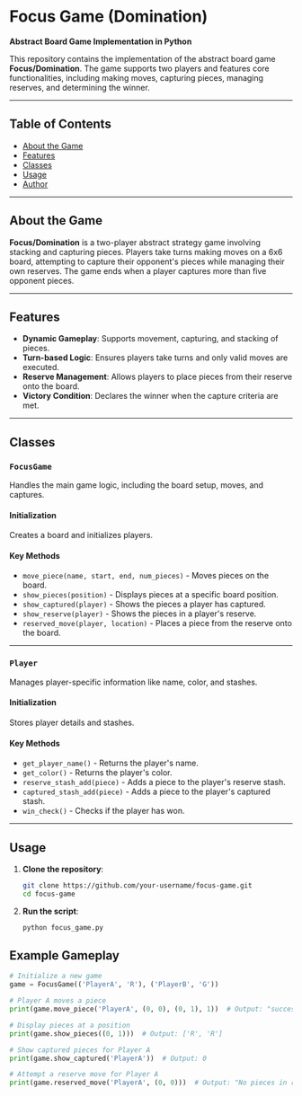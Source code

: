# Focus Game (Domination)  
**Abstract Board Game Implementation in Python**  

This repository contains the implementation of the abstract board game **Focus/Domination**. The game supports two players and features core functionalities, including making moves, capturing pieces, managing reserves, and determining the winner.  

---

## Table of Contents  

- [About the Game](#about-the-game)  
- [Features](#features)  
- [Classes](#classes)  
- [Usage](#usage)  
- [Author](#author)  

---

## About the Game  

**Focus/Domination** is a two-player abstract strategy game involving stacking and capturing pieces. Players take turns making moves on a 6x6 board, attempting to capture their opponent's pieces while managing their own reserves. The game ends when a player captures more than five opponent pieces.  

---

## Features  

- **Dynamic Gameplay**: Supports movement, capturing, and stacking of pieces.  
- **Turn-based Logic**: Ensures players take turns and only valid moves are executed.  
- **Reserve Management**: Allows players to place pieces from their reserve onto the board.  
- **Victory Condition**: Declares the winner when the capture criteria are met.  

---

## Classes  

### `FocusGame`  
Handles the main game logic, including the board setup, moves, and captures.  

#### **Initialization**  
Creates a board and initializes players.  

#### **Key Methods**  
- `move_piece(name, start, end, num_pieces)` - Moves pieces on the board.  
- `show_pieces(position)` - Displays pieces at a specific board position.  
- `show_captured(player)` - Shows the pieces a player has captured.  
- `show_reserve(player)` - Shows the pieces in a player's reserve.  
- `reserved_move(player, location)` - Places a piece from the reserve onto the board.  

---

### `Player`  
Manages player-specific information like name, color, and stashes.  

#### **Initialization**  
Stores player details and stashes.  

#### **Key Methods**  
- `get_player_name()` - Returns the player's name.  
- `get_color()` - Returns the player's color.  
- `reserve_stash_add(piece)` - Adds a piece to the player's reserve stash.  
- `captured_stash_add(piece)` - Adds a piece to the player's captured stash.  
- `win_check()` - Checks if the player has won.  

---

## Usage  

1. **Clone the repository**:  
   ```bash  
   git clone https://github.com/your-username/focus-game.git  
   cd focus-game
2. **Run the script**:
    ```bash
    python focus_game.py
## Example Gameplay  

```python  
# Initialize a new game  
game = FocusGame(('PlayerA', 'R'), ('PlayerB', 'G'))  

# Player A moves a piece  
print(game.move_piece('PlayerA', (0, 0), (0, 1), 1))  # Output: "successfully moved"  

# Display pieces at a position  
print(game.show_pieces((0, 1)))  # Output: ['R', 'R']  

# Show captured pieces for Player A  
print(game.show_captured('PlayerA'))  # Output: 0  

# Attempt a reserve move for Player A  
print(game.reserved_move('PlayerA', (0, 0)))  # Output: "No pieces in reserve"  




